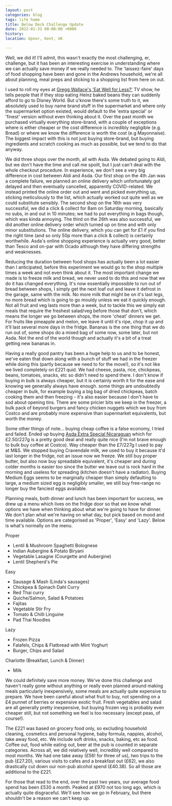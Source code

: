 ```yaml
---
layout: post
categories: blog
tags: life home
title: Below Deck Challenge Update
date: 2022-01-31 00:00:00 +0000
history:
location: Upnor, Kent, UK

---
```


Well, we did it! I'll admit, this wasn't exactly the most challenging, er, challenge, but it has been an interesting exercise in understanding where we can actually save money if we really needed to. The 'laissez-faire' days of food shopping have been and gone in the Andrews household, we're all about planning, meal preps and sticking to a shopping list from here on out.

I used to roll my eyes at [Gregg Wallace's 'Eat Well for Less?'](https://www.bbc.co.uk/programmes/b0520lz9) TV show, he tells people that if they stop eating Heinz baked beans they can suddenly afford to go to Disney World. But u'know there's some truth to it, we absolutely used to buy name brand stuff in the supermarket and where only the supermarket option existed, would default to the 'extra special' or 'finest' version without even thinking about it. Over the past month we purchased virtually everything store-brand, with a couple of exceptions where is either cheaper or the cost difference is incredibly negligible (e.g. Bread) or where we know the difference is worth the cost (e.g Mayonnaise). The biggest impact with this is not just buying store-brand, but buying ingredients and scratch cooking as much as possible, but we tend to do that anyway.

We did three shops over the month, all with Asda. We debated going to Aldi, but we don't have the time and call me spoilt, but I just can't deal with the whole checkout procedure. In experience, we don't see a very big difference in cost between Aldi and Asda. Our first shop on the 4th Jan was a complete failure, we planned an online delivery which unfortunately got delayed and then eventually cancelled, apparently COVID-related. We instead printed the online order out and went and picked everything up, sticking meticulously to the list, which actually worked out quite well as we could substitute sensibly. The second shop on the 16th was very successful, we did a click & collect for 8am on Saturday morning, basically no subs, in and out in 10 minutes; we had to put everything in bags though, which was kinda annoying. The third on the 26th was also successful, we did another online delivery order which turned up on time and with only minor substitutions. The online delivery, which you can get for £1 if you find the right time (and so only 50p more than a click & collect) is certainly worthwhile. Asda's online shopping experience is actually very good, better than Tesco and on-par with Ocado although they have differing strengths and weaknesses.

Reducing the duration between food shops has actually been a lot easier than I anticipated, before this experiment we would go to the shop multiple times a week and not even think about it. The most important change we made is to freeze milk and bread, we never used to do this and now that we do it has changed everything. It's now essentially impossible to run out of bread between shops, I simply get the next loaf out and leave it defrost in the garage, same with the milk. No more milk that might be on it's last legs, no more bread which is going to go mouldy unless we eat it quickly enough. Not all fruit and veg lasts more than a week, but to tackle this we simply eat meals that require the freshest salad/veg before those that don't, which means the longer we go between shops, the more 'cheat' dinners we get. For fruits like pineapple and melon, we leave it until it's ripe, chop it up and it'll last several more days in the fridge. Bananas is the one thing that we do run out of, some shops do a mixed bag of some now, some later, but not Asda. Not the end of the world though and actually it's a bit of a treat getting new bananas in.

Having a really good pantry has been a huge help to us and to be honest, we've eaten that down along with a bunch of stuff we had in the freezer while doing this (partly because we need to for the move!), so it's not like we lived completely on £221 quid. We had cheese, pasta, rice, chickpeas, beans, tomatoes, snacks, etc so didn't need to spend there. I don't know if buying in bulk is always cheaper, but it is certainly worth it for the ease and knowing we generally always have enough. some things are undoubtedly cheaper in bulk, for example buying a big bag of dried chickpeas, batch cooking them and then freezing - it's also easier because I don't have to sod about opening tins. There are some pricier bits we keep in the freezer, a bulk pack of beyond burgers and fancy chicken nuggets which we buy from Costco and are probably more expensive than supermarket equivalents, but worth the money.

Some other things of note... buying cheap coffee is a false economy, I tried and failed. Ended up buying [Asda Extra Special Nicaraguan](https://groceries.asda.com/product/filter-cafetiere-coffee/asda-extra-special-fairtrade-organic-nicaraguan-ground-coffee/910000856679) which for £2.50/227g is a pretty good deal and really quite nice (I'm not brave enough to bulk buy coffee at Costco). Way cheaper than the £7/227g I used to pay at M&S. We stopped buying Cravendale milk, we used to buy it because it'd last longer in the fridge, not an issue now we freeze. We still buy proper butter, but also now buy spreadable equivalent, it's cheaper and during colder months is easier too since the butter we leave out is rock hard in the morning and useless for spreading (kitchen doesn't have a radiator). Buying Medium Eggs seems to be marginally cheaper than simply defaulting to large, a medium sized egg is negligibly smaller, we still buy free-range no longer buy the fanciest eggs available.

Planning meals, both dinner and lunch has been important for success, we drew up a menu which lives on the fridge door so that we know what options we have when thinking about what we're going to have for dinner. We don't plan what we're having on what day, but pick based on mood and time available. Options are categorised as 'Proper', 'Easy' and 'Lazy'. Below is what's normally on the menu.

Proper
- Lentil & Mushroom Spaghetti Bolognese
- Indian Aubergine & Potato Biryani
- Vegetable Lasagne (Courgette and Aubergine)
- Lentil Shepherd's Pie

Easy
- Sausage & Mash (Linda's sausages)
- Chickpea & Spinach Dahl Curry
- Red Thai curry
- Quiche/Salmon, Salad & Potatoes
- Fajitas
- Vegetable Stir Fry
- Tomato & Chilli Linguine
- Pad Thai Noodles

Lazy
- Frozen Pizza
- Falafels, Chips & Flatbread with Mint Yoghurt
- Burger, Chips and Salad

Charlotte (Breakfast, Lunch & Dinner)
- Milk

We could definitely save more money. We've done this challenge and haven't really gone without anything or really even planned around making meals particularly inexpensively, some meals are actually quite expensive to prepare. We have been careful about what fruit to buy, not spending on a £4 punnet of berries or expensive exotic fruit. Fresh vegetables and salad are all generally pretty inexpensive, but buying frozen veg is probably even cheaper still, but not something we feel is too necessary (except peas, of course!).  

The £221 was based on grocery food only, so excluding household cleaning, cosmetics and personal hygiene, baby formula, nappies, alcohol, take away food, etc. We include soft drinks, snacks, baking, etc as food. Coffee out, food while eating out, beer at the pub is counted in separate categories. Across all, we did relatively well, incredibly well compared to most months. We had one take away (£56! for three of us), two trips to the pub (£27.20), various visits to cafes and a breakfast out (£62), we also drastically cut down our non-pub alcohol spend (£40.38). So all those are additional to the £221.

For those that read to the end, over the past two years, our average food spend has been £530 a month. Peaked at £970 not too long ago, which is actually quite disgraceful. We'll see how we go in February, but there shouldn't be a reason we can't keep up.  
